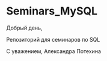 # Seminars_MySQL
 Добрый день,   
 
Репозиторий для семинаров по SQL  

С уважением, Александра Потехина
